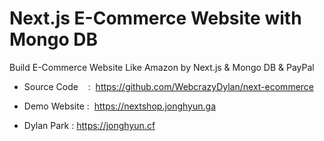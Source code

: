 # Next.js E-Commerce Website with Mongo DB

Build E-Commerce Website Like Amazon by Next.js & Mongo DB & PayPal

- Source Code    :  https://github.com/WebcrazyDylan/next-ecommerce
- Demo Website :  https://nextshop.jonghyun.ga

- Dylan Park : https://jonghyun.cf
